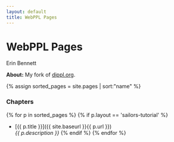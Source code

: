 ```yaml
---
layout: default
title: WebPPL Pages
---
```


<div class="main">
  <h1>WebPPL Pages</h1>
  <span class="authors">Erin Bennett</span>
</div>

**About:** 
My fork of [dippl.org](dippl.org).

{% assign sorted_pages = site.pages | sort:"name" %}

### Chapters

{% for p in sorted_pages %}
    {% if p.layout == 'sailors-tutorial' %}
- [{{ p.title }}]({{ site.baseurl }}{{ p.url }})<br>
    <em>{{ p.description }}</em>
    {% endif %}
{% endfor %}
